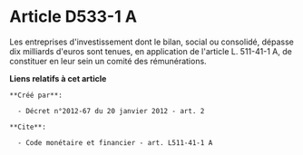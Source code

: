 # Article D533-1 A

Les entreprises d'investissement dont le bilan, social ou consolidé, dépasse dix milliards d'euros sont tenues, en
application de l'article L. 511-41-1 A, de constituer en leur sein un comité des rémunérations.

**Liens relatifs à cet article**

	**Créé par**:

	  - Décret n°2012-67 du 20 janvier 2012 - art. 2

	**Cite**:

	  - Code monétaire et financier - art. L511-41-1 A
